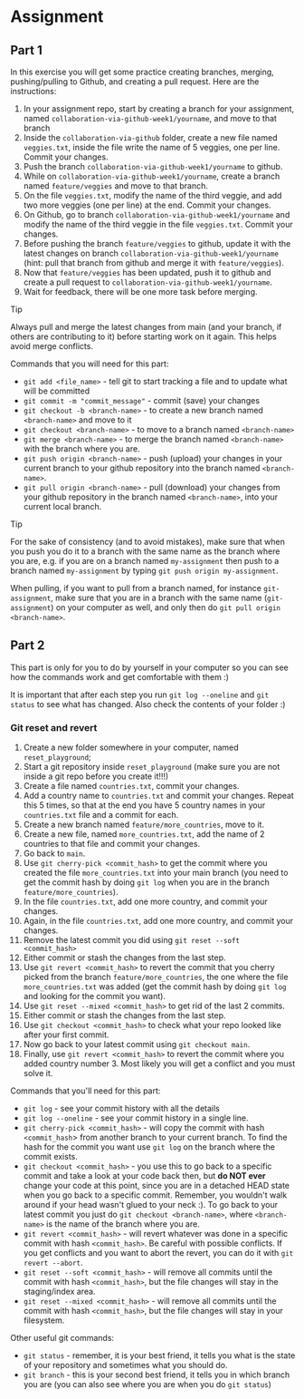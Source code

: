 # Assignment

## Part 1

In this exercise you will get some practice creating branches, merging, pushing/pulling to Github, and creating a pull request. Here are the instructions:

1. In your assignment repo, start by creating a branch for your assignment, named `collaboration-via-github-week1/yourname`, and move to that branch
2. Inside the `collaboration-via-github` folder, create a new file named `veggies.txt`, inside the file write the name of 5 veggies, one per line. Commit your changes.
3. Push the branch `collaboration-via-github-week1/yourname` to github.
4. While on `collaboration-via-github-week1/yourname`, create a branch named `feature/veggies` and move to that branch.
5. On the file `veggies.txt`, modify the name of the third veggie, and add two more veggies (one per line) at the end. Commit your changes.
6. On Github, go to branch `collaboration-via-github-week1/yourname` and modify the name of the third veggie in the file `veggies.txt`. Commit your changes.
7. Before pushing the branch `feature/veggies` to github, update it with the latest changes on branch `collaboration-via-github-week1/yourname` (hint: pull that branch from github and merge it with `feature/veggies`).
8. Now that `feature/veggies` has been updated, push it to github and create a pull request to `collaboration-via-github-week1/yourname`.
9. Wait for feedback, there will be one more task before merging.

> [!TIP]
> Always pull and merge the latest changes from main (and your branch, if others are contributing to it) before starting work on it again. This helps avoid merge conflicts.

Commands that you will need for this part:

- `git add <file_name>` - tell git to start tracking a file and to update what will be committed
- `git commit -m "commit_message"` - commit (save) your changes
- `git checkout -b <branch-name>` - to create a new branch named `<branch-name>` and move to it
- `git checkout <branch-name>` - to move to a branch named `<branch-name>`
- `git merge <branch-name>` - to merge the branch named `<branch-name>` with the branch where you are.
- `git push origin <branch-name>` - push (upload) your changes in your current branch to your github repository into the branch named `<branch-name>`.
- `git pull origin <branch-name>` - pull (download) your changes from your github repository in the branch named `<branch-name>`, into your current local branch.

> [!TIP]
> For the sake of consistency (and to avoid mistakes), make sure that when you push you do it to a branch with the same name as the branch where you are, e.g. if you are on a branch named `my-assignment` then push to a branch named `my-assignment` by typing `git push origin my-assignment`.

When pulling, if you want to pull from a branch named, for instance `git-assignment`, make sure that you are in a branch with the same name (`git-assignment`) on your computer as well, and only then do `git pull origin <branch-name>`.

## Part 2

This part is only for you to do by yourself in your computer so you can see how the commands work and get comfortable with them :)

It is important that after each step you run `git log --oneline` and `git status` to see what has changed. Also check the contents of your folder :)

### Git reset and revert

1. Create a new folder somewhere in your computer, named `reset_playground`;
2. Start a git repository inside `reset_playground` (make sure you are not inside a git repo before you create it!!!)
3. Create a file named `countries.txt`, commit your changes.
4. Add a country name to `countries.txt` and commit your changes. Repeat this 5 times, so that at the end you have 5 country names in your `countries.txt` file and a commit for each.
5. Create a new branch named `feature/more_countries`, move to it.
6. Create a new file, named `more_countries.txt`, add the name of 2 countries to that file and commit your changes.
7. Go back to `main`.
8. Use `git cherry-pick <commit_hash>` to get the commit where you created the file `more_countries.txt` into your main branch (you need to get the commit hash by doing `git log` when you are in the branch `feature/more_countries`).
9. In the file `countries.txt`, add one more country, and commit your changes.
10. Again, in the file `countries.txt`, add one more country, and commit your changes.
11. Remove the latest commit you did using `git reset --soft <commit_hash>`
12. Either commit or stash the changes from the last step.
13. Use `git revert <commit_hash>` to revert the commit that you cherry picked from the branch `feature/more_countries`, the one where the file `more_countries.txt` was added (get the commit hash by doing `git log` and looking for the commit you want).
14. Use `git reset --mixed <commit_hash>` to get rid of the last 2 commits.
15. Either commit or stash the changes from the last step.
16. Use `git checkout <commit_hash>` to check what your repo looked like after your first commit.
17. Now go back to your latest commit using `git checkout main`.
18. Finally, use `git revert <commit_hash>` to revert the commit where you added country number 3. Most likely you will get a conflict and you must solve it.

Commands that you'll need for this part:

- `git log` - see your commit history with all the details
- `git log --oneline` - see your commit history in a single line.
- `git cherry-pick <commit_hash>` - will copy the commit with hash `<commit_hash`> from another branch to your current branch. To find the hash for the commit you want use `git log` on the branch where the commit exists.
- `git checkout <commit_hash>` - you use this to go back to a specific commit and take a look at your code back then, but **do NOT ever** change your code at this point, since you are in a detached HEAD state when you go back to a specific commit. Remember, you wouldn't walk around if your head wasn't glued to your neck :). To go back to your latest commit you just do `git checkout <branch-name>`, where `<branch-name>` is the name of the branch where you are.
- `git revert <commit_hash>` - will revert whatever was done in a specific commit with hash `<commit_hash>`. Be careful with possible conflicts. If you get conflicts and you want to abort the revert, you can do it with `git revert --abort`.
- `git reset --soft <commit_hash>` - will remove all commits until the commit with hash `<commit_hash>`, but the file changes will stay in the staging/index area.
- `git reset --mixed <commit_hash>` - will remove all commits until the commit with hash `<commit_hash>`, but the file changes will stay in your filesystem.

Other useful git commands:

- `git status` - remember, it is your best friend, it tells you what is the state of your repository and sometimes what you should do.
- `git branch` - this is your second best friend, it tells you in which branch you are (you can also see where you are when you do `git status`)
